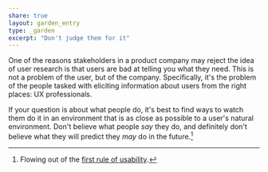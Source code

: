 ```yaml
---
share: true
layout: garden_entry
type: _garden
excerpt: "Don't judge them for it"
---
```

One of the reasons stakeholders in a product company may reject the idea of user research is that users are bad at telling you what they need. This is not a problem of the user, but of the company. Specifically, it's the problem of the people tasked with eliciting information about users from the right places: UX professionals.

If your question is about what people do, it's best to find ways to watch them do it in an environment that is as close as possible to a user's natural environment. Don't believe what people *say* they do, and definitely don't believe what they will predict they *may* do in the future.[^1]

[^1]: Flowing out of the [first rule of usability](https://www.nngroup.com/articles/first-rule-of-usability-dont-listen-to-users/).